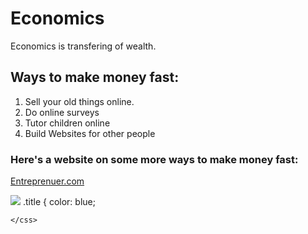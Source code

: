
<html>
    <head>
        <title>Economics</title>
    </head>
    <body>
        <h1> Economics</h1>
        <p>Economics is transfering of wealth.</p>
        <h2> Ways to make money fast:</h2>
        <ol>
            <li>Sell your old things online.</li>
            <li>Do online surveys</li>
            <li>Tutor children online</li>
            <li>Build Websites for other people</li>
        </ol>
        <h3>Here's a website on some more ways to make money fast:</h3>
        <p><a href="https://www.entrepreneur.com/article/298348">Entreprenuer.com</a></p>
        <img src=https://th.bing.com/th/id/OIP.F5gzxd1XZ5X4dsKpm5KUoAHaDF?pid=Api&rs=1>     
            
            
                
            
         
                        
                        

</html>

<css> 
    .title {
        color: blue;
    
    </css>
        
        
    
